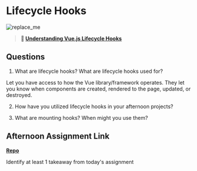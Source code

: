# Lifecycle Hooks

![replace_me](https://codeworks.blob.core.windows.net/public/assets/img/illustrations/placeholder.svg)

> **📖 [Understanding Vue.js Lifecycle Hooks](https://codeworksacademy.com/fs-student-guide/resources/wk6/03-Vue-Lifecycle-Hooks)**

## Questions

1. What are lifecycle hooks? What are lifecycle hooks used for?

  Let you have access to how the Vue library/framework operates. They let you know when components are created, rendered to the page, updated, or destroyed.

2. How have you utilized lifecycle hooks in your afternoon projects?

3. What are mounting hooks? When might you use them?

## Afternoon Assignment Link

**[Repo](https://github.com/Luke-Yost/<ASSIGNMENT_REPO>)**

Identify at least 1 takeaway from today's assignment

